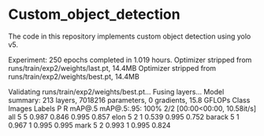 # Custom_object_detection

The code in this repository implements custom object detection using yolo v5.

Experiment:
250 epochs completed in 1.019 hours.
Optimizer stripped from runs/train/exp2/weights/last.pt, 14.4MB
Optimizer stripped from runs/train/exp2/weights/best.pt, 14.4MB

Validating runs/train/exp2/weights/best.pt...
Fusing layers... 
Model summary: 213 layers, 7018216 parameters, 0 gradients, 15.8 GFLOPs
               Class     Images     Labels          P          R     mAP@.5 mAP@.5:.95: 100% 2/2 [00:00<00:00, 10.58it/s]
                 all          5          5      0.987      0.846      0.995      0.857
                elon          5          2          1      0.539      0.995      0.752
              barack          5          1      0.967          1      0.995      0.995
                mark          5          2      0.993          1      0.995      0.824
